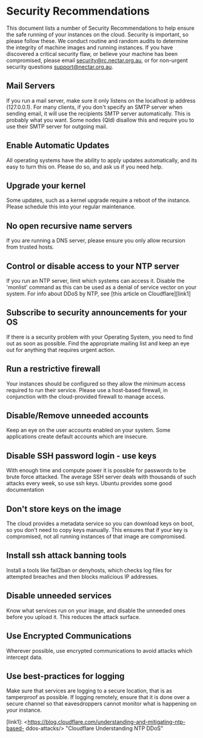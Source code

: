 
# Security Recommendations

This document lists a number of Security Recommendations to help ensure the
safe running of your instances on the cloud. Security is important, so please
follow these. We conduct routine and random audits to determine the integrity
of machine images and running instances. If you have discovered a critical
security flaw, or believe your machine has been compromised, please email
<security@rc.nectar.org.au>, or for non-urgent security questions
<support@nectar.org.au>.

## Mail Servers

If you run a mail server, make sure it only listens on the localhost ip
address (127.0.0.1). For many clients, if you don't specify an SMTP server
when sending email, it will use the recipients SMTP server automatically. This
is probably what you want. Some nodes (Qld) disallow this and require you to
use their SMTP server for outgoing mail.

## Enable Automatic Updates

All operating systems have the ability to apply updates automatically, and its
easy to turn this on. Please do so, and ask us if you need help.

## Upgrade your kernel

Some updates, such as a kernel upgrade require a reboot of the instance. Please
schedule this into your regular maintenance.

## No open recursive name servers

If you are running a DNS server, please ensure you only allow recursion from
trusted hosts.

## Control or disable access to your NTP server

If you run an NTP server, limit which systems can access it. Disable the
'monlist' command as this can be used as a denial of service vector on your
system. For info about DDoS by NTP, see
[this article on Cloudflare][link1]

## Subscribe to security announcements for your OS

If there is a security problem with your Operating System, you need to find
out as soon as possible. Find the appropriate mailing list and keep an eye
out for anything that requires urgent action.

## Run a restrictive firewall

Your instances should be configured so they allow the minimum access required
to run their service. Please use a host-based firewall, in conjunction with
the cloud-provided firewall to manage access.

## Disable/Remove unneeded accounts

Keep an eye on the user accounts enabled on your system. Some applications
create default accounts which are insecure.

## Disable SSH password login - use keys

With enough time and compute power it is possible for passwords to be brute
force attacked. The average SSH server deals with thousands of such attacks
every week, so use ssh keys. Ubuntu provides some good documentation

## Don't store keys on the image

The cloud provides a metadata service so you can download keys on boot, so
you don't need to copy keys manually. This ensures that if your key is
compromised, not all running instances of that image are compromised.

## Install ssh attack banning tools

Install a tools like fail2ban or denyhosts, which checks log files for
attempted breaches and then blocks malicious IP addresses.

## Disable unneeded services

Know what services run on your image, and disable the unneeded ones before
you upload it. This reduces the attack surface.

## Use Encrypted Communications

Wherever possible, use encrypted communications to avoid attacks which
intercept data.

## Use best-practices for logging

Make sure that services are logging to a secure location, that is as
tamperproof as possible. If logging remotely, ensure that it is done over
a secure channel so that eavesdroppers cannot monitor what is happening on
your instance.

[link1]: <https://blog.cloudflare.com/understanding-and-mitigating-ntp-based-
ddos-attacks/> "Cloudflare Understanding NTP DDoS"
